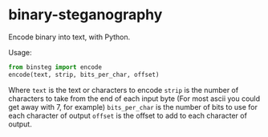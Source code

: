 # binary-steganography
Encode binary into text, with Python.

Usage:
```python
from binsteg import encode
encode(text, strip, bits_per_char, offset)
```
Where
`text` is the text or characters to encode
`strip` is the number of characters to take from the end of each  input byte (For  most ascii you could get away with 7, for example)
`bits_per_char` is the number of bits to use for each character of output
`offset` is the offset to add to each character of output.
